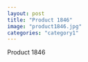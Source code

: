 ```yaml
---
layout: post
title: "Product 1846"
image: "product1846.jpg"
categories: "category1"
---
```

Product 1846
